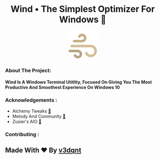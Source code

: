 
<h1 align="center">Wind • The Simplest Optimizer For Windows 🌃</h1>
<div align="center">
  <img src="https://github.com/v3dqnt/Wind/blob/main/icons8-wind-96.png" align="center"> 
</div>

### About The Project:
<h4>Wind Is A Windows Terminal Utitlity, Focused On Giving You The Most Productive And Smoothest Experience On Windows 10</h4>

###  Acknowledgements :
- Alchemy Tweaks [🔗](https://www.youtube.com/@ALCHEMYTWEAKS)
- Melody And Community [🔗](https://discord.com/invite/fzWpQgm)
- Zusier's AIO [🔗](https://github.com/Zusier/Zusiers-optimization-Batch)

### Contributing :
## Made With ❤ By [v3dqnt](http://github.com/v3dqnt "v3dqnt")
